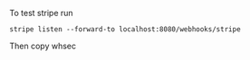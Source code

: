 To test stripe run
```
stripe listen --forward-to localhost:8080/webhooks/stripe
```

Then copy whsec